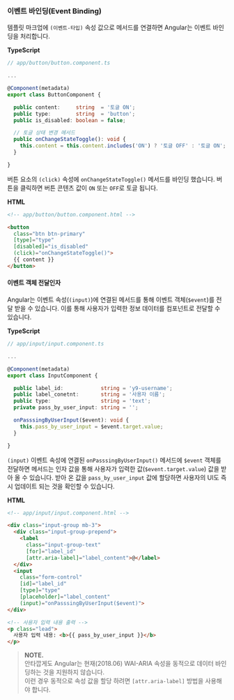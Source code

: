 ### 이벤트 바인딩(Event Binding)

템플릿 마크업에 `(이벤트-타입)` 속성 값으로 메서드를 연결하면 Angular는 이벤트 바인딩을 처리합니다.

**TypeScript**

```ts
// app/button/button.component.ts

...

@Component(metadata)
export class ButtonComponent {

  public content:     string  = '토글 ON';
  public type:        string  = 'button';
  public is_disabled: boolean = false;

  // 토글 상태 변경 메서드
  public onChangeStateToggle(): void {
    this.content = this.content.includes('ON') ? '토글 OFF' : '토글 ON';
  }

}
```

버튼 요소의 `(click)` 속성에 `onChangeStateToggle()` 메서드를 바인딩 했습니다. 버튼을 클릭하면 버튼 콘텐츠 값이 `ON` 또는 `OFF`로 토글 됩니다.

**HTML**

```html
<!-- app/button/button.component.html -->

<button
  class="btn btn-primary"
  [type]="type"
  [disabled]="is_disabled"
  (click)="onChangeStateToggle()">
  {{ content }}
</button>
```

#### 이벤트 객체 전달인자

Angular는 이벤트 속성(`(input)`)에 연결된 메서드를 통해 이벤트 객체(`$event`)를 전달 받을 수 있습니다. 이를 통해 사용자가 입력한 정보 데이터를 컴포넌트로 전달할 수 있습니다.

**TypeScript**

```ts
// app/input/input.component.ts

...

@Component(metadata)
export class InputComponent {

  public label_id:            string = 'y9-username';
  public label_conetnt:       string = '사용자 이름';
  public type:                string = 'text';
  private pass_by_user_input: string = '';

  onPasssingByUserInput($event): void {
    this.pass_by_user_input = $event.target.value;
  }

}
```

`(input)` 이벤트 속성에 연결된 `onPasssingByUserInput()` 메서드에 `$event` 객체를 전달하면 메서드는 인자 값을 통해 사용자가 입력한 값(`$event.target.value`) 값을 받아 올 수 있습니다. 받아 온 값을 `pass_by_user_input` 값에 할당하면 사용자의 UI도 즉시 업데이트 되는 것을 확인할 수 있습니다.

**HTML**

```html
<!-- app/input/input.component.html -->

<div class="input-group mb-3">
  <div class="input-group-prepend">
    <label
      class="input-group-text"
      [for]="label_id"
      [attr.aria-label]="label_content">@</label>
  </div>
  <input
    class="form-control"
    [id]="label_id"
    [type]="type"
    [placeholder]="label_content"
    (input)="onPasssingByUserInput($event)">
</div>

<!-- 사용자 입력 내용 출력 -->
<p class="lead">
  사용자 입력 내용: <b>{{ pass_by_user_input }}</b>
</p>
```

> **NOTE.**<br>
> 안타깝게도 Angular는 현재(2018.06) WAI-ARIA 속성을 동적으로 데이터 바인딩하는 것을 지원하지 않습니다.<br>
> 이런 경우 동적으로 속성 값을 할당 하려면 `[attr.aria-label]` 방법을 사용해야 합니다.